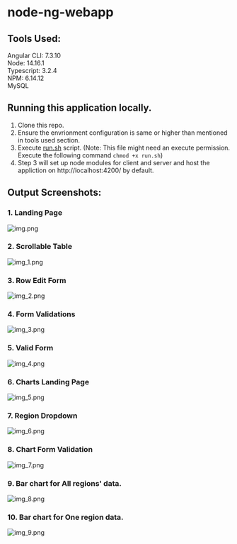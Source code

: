 # node-ng-webapp

## Tools Used:
Angular CLI:  7.3.10   
Node:         14.16.1    
Typescript:   3.2.4   
NPM:          6.14.12  
MySQL   

## Running this application locally.
1. Clone this repo.  
2. Ensure the envrionment configuration is same or higher than mentioned in tools used section.
3. Execute [run.sh](./run.sh) script. (Note: This file might need an execute permission. Execute the following command ```chmod +x run.sh```)
4. Step 3 will set up node modules for client and server and host the appliction on http://localhost:4200/ by default.

## Output Screenshots:
### 1. Landing Page
![img.png](https://github.com/abhigyani/node-ng-webapp/blob/master/output/1%20Landing%20Page.png)

### 2. Scrollable Table
![img_1.png](https://github.com/abhigyani/node-ng-webapp/blob/master/output/2%20Horizontally%20scrollable%20table.png)

### 3. Row Edit Form
![img_2.png](https://github.com/abhigyani/node-ng-webapp/blob/master/output/3%20Row%20Edit%20Form.png)

### 4. Form Validations
![img_3.png](https://github.com/abhigyani/node-ng-webapp/blob/master/output/4%20Form%20Validations.png)

### 5. Valid Form
![img_4.png](https://github.com/abhigyani/node-ng-webapp/blob/master/output/5%20Valid%20Form.png)

### 6. Charts Landing Page
![img_5.png](https://github.com/abhigyani/node-ng-webapp/blob/master/output/6%20Charts%20Landing%20Page.png)

### 7. Region Dropdown
![img_6.png](https://github.com/abhigyani/node-ng-webapp/blob/master/output/7%20Regions%20dropdown.png)

### 8. Chart Form Validation
![img_7.png](https://github.com/abhigyani/node-ng-webapp/blob/master/output/8%20Charts%20form%20validation.png)

### 9. Bar chart for All regions' data.
![img_8.png](https://github.com/abhigyani/node-ng-webapp/blob/master/output/9%20All%20region%20data%20plot.png)

### 10. Bar chart for One region data.
![img_9.png](https://github.com/abhigyani/node-ng-webapp/blob/master/output/10%20One%20region%20data%20plot.png)
